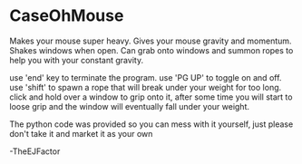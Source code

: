 # CaseOhMouse
Makes your mouse super heavy. Gives your mouse gravity and momentum. Shakes windows when open. Can grab onto windows and summon ropes to help you with your constant gravity.

use 'end' key to terminate the program. 
use 'PG UP' to toggle on and off. 
use 'shift' to spawn a rope that will break under your weight for too long. 
click and hold over a window to grip onto it, after some time you will start to loose grip and the window will eventually fall under your weight. 

The python code was provided so you can mess with it yourself, just please don't take it and market it as your own

-TheEJFactor
